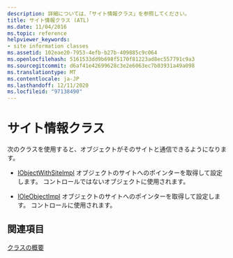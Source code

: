 ```yaml
---
description: 詳細については、「サイト情報クラス」を参照してください。
title: サイト情報クラス (ATL)
ms.date: 11/04/2016
ms.topic: reference
helpviewer_keywords:
- site information classes
ms.assetid: 102eae20-7953-4efb-b27b-409885c9c064
ms.openlocfilehash: 5161533dd9b698f5170f81223ad8ec557791c9a3
ms.sourcegitcommit: d6af41e42699628c3e2e6063ec7b03931a49a098
ms.translationtype: MT
ms.contentlocale: ja-JP
ms.lasthandoff: 12/11/2020
ms.locfileid: "97138490"
---
```

# <a name="site-information-classes"></a>サイト情報クラス

次のクラスを使用すると、オブジェクトがそのサイトと通信できるようになります。

- [IObjectWithSiteImpl](../atl/reference/iobjectwithsiteimpl-class.md) オブジェクトのサイトへのポインターを取得して設定します。 コントロールではないオブジェクトに使用されます。

- [IOleObjectImpl](../atl/reference/ioleobjectimpl-class.md) オブジェクトのサイトへのポインターを取得して設定します。 コントロールに使用されます。

## <a name="see-also"></a>関連項目

[クラスの概要](../atl/atl-class-overview.md)
